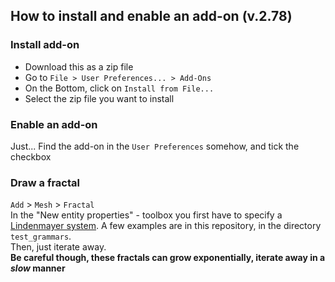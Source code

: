 ## How to install and enable an add-on (v.2.78)
### Install add-on
 + Download this as a zip file
 + Go to `File > User Preferences... > Add-Ons`
 + On the Bottom, click on `Install from File...`
 + Select the zip file you want to install

### Enable an add-on
Just... Find the add-on in the `User Preferences` somehow, and tick the checkbox

### Draw a fractal
`Add` > `Mesh` > `Fractal`  
In the "New entity properties" - toolbox you first have to specify a [Lindenmayer system](https://en.wikipedia.org/wiki/L-system).
A few examples are in this repository, in the directory `test_grammars`.  
Then, just iterate away.  
**Be careful though, these fractals can grow exponentially, iterate away in a _slow_ manner**
